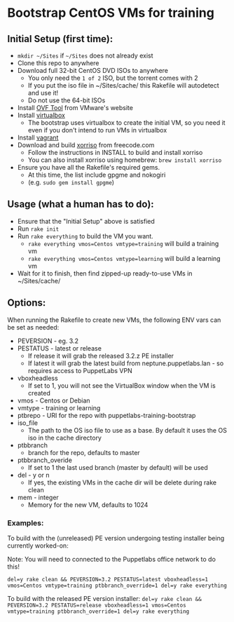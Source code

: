 # Bootstrap CentOS VMs for training

## Initial Setup (first time):
- `mkdir ~/Sites` if `~/Sites` does not already exist
- Clone this repo to anywhere
- Download full 32-bit CentOS DVD ISOs to anywhere
    - You only need the `1 of 2` ISO, but the torrent comes with 2
    - If you put the iso file in ~/Sites/cache/ this Rakefile will autodetect and use it!
    - Do not use the 64-bit ISOs
- Install [OVF Tool](https://communities.vmware.com/community/vmtn/automationtools/ovf) from VMware's website
- Install [virtualbox](https://www.virtualbox.org/wiki/Downloads)
    - The bootstrap uses virtualbox to create the initial VM, so you need it even if you don't intend to run VMs in virtualbox
- Install [vagrant](http://www.vagrantup.com/downloads.html)
- Download and build [xorriso](http://freecode.com/projects/gnu-xorriso) from freecode.com
    - Follow the instructions in INSTALL to build and install xorriso
    - You can also install xorriso using homebrew: `brew install xorriso`
- Ensure you have all the Rakefile's required gems. 
    - At this time, the list include gpgme and nokogiri
    - (e.g. `sudo gem install gpgme`)

## Usage (what a human has to do):

- Ensure that the "Initial Setup" above is satisfied
- Run `rake init`
- Run `rake everything` to build the VM you want.
    - `rake everything vmos=Centos vmtype=training` will build a training vm
    - `rake everything vmos=Centos vmtype=learning` will build a learning vm
- Wait for it to finish, then find zipped-up ready-to-use VMs in ~/Sites/cache/

## Options:

When running the Rakefile to create new VMs, the following ENV vars can be set as needed:

- PEVERSION - eg. 3.2
- PESTATUS - latest or release
    - If release it will grab the released 3.2.z PE installer
    - If latest it will grab the latest build from neptune.puppetlabs.lan - so requires access to PuppetLabs VPN
- vboxheadless 
    - If set to 1, you will not see the VirtualBox window when the VM is created
- vmos - Centos or Debian
- vmtype - training or learning
- ptbrepo - URI for the repo with puppetlabs-training-bootstrap
- iso_file
    - The path to the OS iso file to use as a base. By default it uses the OS iso in the cache directory
- ptbbranch
    - branch for the repo, defaults to master
- ptbbranch_overide
    - If set to 1 the last used branch (master by default) will be used
- del - y or n
    - If yes, the existing VMs in the cache dir will be delete during rake clean
- mem - integer
    - Memory for the new VM, defaults to 1024


### Examples:

To build with the (unreleased) PE version undergoing testing installer being currently worked-on:

Note: You will need to connected to the Puppetlabs office network to do this!

`del=y rake clean && PEVERSION=3.2 PESTATUS=latest vboxheadless=1 vmos=Centos vmtype=training ptbbranch_override=1 del=y rake everything` 

To build with the released PE version installer: 
`del=y rake clean && PEVERSION=3.2 PESTATUS=release vboxheadless=1 vmos=Centos vmtype=training ptbbranch_override=1 del=y rake everything` 
